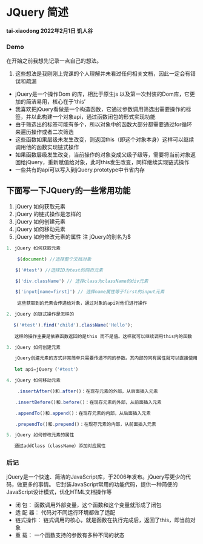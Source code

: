 #  JQuery 简述
#### tai-xiaodong 2022年2月1日 饥人谷

### Demo
在开始之前我想先记录一点自己的想法。
1. 这些想法是我刚刚上完课的个人理解并未看过任何相关文档，因此一定会有错误和疏漏
* jQuery是一个操作Dom 的库，相比于原生js 以及第一次封装的Dom库，它更加的简洁易用，核心在于‘this’
* 我喜欢把jQuery看做是一个构造函数，它通过参数调用筛选出需要操作的标签，并以此构建一个对象api，通过函数闭包的形式实现功能
* 由于筛选出的标签可能有多个，所以对象中的函数大部分都需要通过for循环来遍历操作或者二次筛选
* 这些函数如果层级未发生改变，则返回this（即这个对象本身）这样可以继续调用他的函数实现链式操作
* 如果函数层级发生改变，当前操作的对象变成父级子级等，需要将当前对象返回给jQuery，重新赋值给对象，此时this发生改变，同样继续实现链式操作
* 一些共有的api可以写入到jQuery.prototype中节省内存

## 下面写一下JQuery的一些常用功能
1. jQuery 如何获取元素
2. jQuery 的链式操作是怎样的
3. jQuery 如何创建元素
4. jQuery 如何移动元素
5. jQuery 如何修改元素的属性
注 jQuery的别名为$

~~~js
1. jQuery 如何获取元素

    $(document) //选择整个文档对象

　　$('#test') //选择ID为test的网页元素

　　$('div.className') // 选择class为className的div元素

　　$('input[name=first]') // 选择name属性等于first的input元素
  
    这些获取到的元素会传递给对象，通过对象的api对他们进行操作
~~~
~~~js
2. jQuery 的链式操作是怎样的

　 $('#test').find('child').className('Hello');
  
   这样的操作主要是依靠函数返回的是this 而不是值。这样就可以继续调用this内的函数
~~~
~~~js
3. jQuery 如何创建元素

   jQuery创建元素的方式非常简单只需要传递不同的参数。其内部的同有属性就可以直接使用
   
   let api=jQuery（'#test'）
~~~
~~~js
4. jQuery 如何移动元素

    .insertAfter()和.after()：在现存元素的外部，从后面插入元素

　　.insertBefore()和.before()：在现存元素的外部，从前面插入元素

　　.appendTo()和.append()：在现存元素的内部，从后面插入元素

　　.prependTo()和.prepend()：在现存元素的内部，从前面插入元素
~~~
~~~js
5. jQuery 如何修改元素的属性

   通过addClass（className）添加对应属性
~~~
### 后记
jQuery是一个快速、简洁的JavaScript库，于2006年发布。jQuery写更少的代码，做更多的事情。
它封装JavaScript常用的功能代码，提供一种简便的JavaScript设计模式，优化HTML文档操作等

* 闭    包：  函数调用外部变量，这个函数和这个变量就形成了闭包
* 适 配 器：  代码对不同运行环境都做了适配
* 链式操作：  链式调用的核心，就是函数在执行完成后，返回了this，即当前对象
* 重    载： 一个函数支持的参数有多种不同的状态
